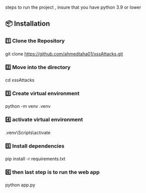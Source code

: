 steps to run the project , insure that you have python 3.9 or lower

## 📦 Installation  

### 1️⃣ Clone the Repository 

 git clone https://github.com/ahmedtaha01/xssAttacks.git

### 2️⃣ Move into the directory
 
 cd xssAttacks

### 3️⃣ Create virtual environment

python -m venv .venv

### 4️⃣ activate virtual environment

.venv\Scripts\activate

### 5️⃣ Install dependencies

pip install -r requirements.txt

### 6️⃣ then last step is to run the web app

python app.py
